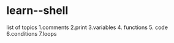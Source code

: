 # learn--shell
 list of topics 
 1.comments 
 2.print
3.variables
4. functions
5. code
6.conditions
7.loops
 